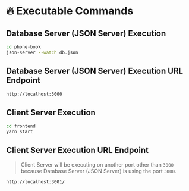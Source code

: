 # 🔥 Executable Commands

## Database Server (JSON Server) Execution

```sh
cd phone-book
json-server --watch db.json
```

## Database Server (JSON Server) Execution URL Endpoint

```sh
http://localhost:3000
```

## Client Server Execution

```sh
cd frontend
yarn start
```

## Client Server Execution URL Endpoint

> Client Server will be executing on another port other than `3000` because Database Server (JSON Server) is using the port `3000`.

```sh
http://localhost:3001/
```